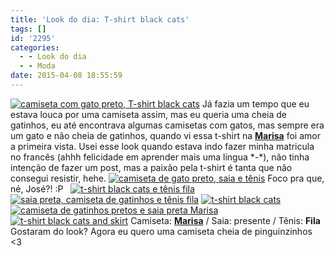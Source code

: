 ```yaml
---
title: 'Look do dia: T-shirt black cats'
tags: []
id: '2295'
categories:
  - - Look do dia
  - - Moda
date: 2015-04-08 18:55:59
---
```


[![camiseta com gato preto, T-shirt black cats](/images/2015/04/DSCN0288.jpg)](/images/2015/04/DSCN0288.jpg) Já fazia um tempo que eu estava louca por uma camiseta assim, mas eu queria uma cheia de gatinhos, eu até encontrava algumas camisetas com gatos, mas sempre era um gato e não cheia de gatinhos, quando vi essa t-shirt na [**Marisa**](http://www.marisa.com.br/promocao/euquerocupom?utm_source=afiliados&utm_medium=pampa&utm_content=ofertas_pampa_&utm_campaign=cupom_pampa_&Parceiro=07104 "Marisa") foi amor a primeira vista. Usei esse look quando estava indo fazer minha matricula no francês (ahhh felicidade em aprender mais uma língua \*-\*), não tinha intenção de fazer um post, mas a paixão pela t-shirt é tanta que não consegui resistir, hehe. [![camiseta de gato preto, saia e tênis ](/images/2015/04/DSCN0282.jpg)](/images/2015/04/DSCN0282.jpg) Foco pra que, né, José?! :P   [![t-shirt black cats e tênis fila ](/images/2015/04/DSCN0292.jpg)](/images/2015/04/DSCN0292.jpg) [![saia preta, camiseta de gatinhos e tênis fila ](/images/2015/04/DSCN0287.jpg)](/images/2015/04/DSCN0287.jpg) [![t-shirt black cats](/images/2015/04/DSCN0294.jpg)](/images/2015/04/DSCN0294.jpg) [![camiseta de gatinhos pretos e saia preta Marisa ](/images/2015/04/DSCN0295.jpg)](/images/2015/04/DSCN0295.jpg) [![t-shirt black cats and skirt](/images/2015/04/DSCN0298.jpg)](/images/2015/04/DSCN0298.jpg) Camiseta: [**Marisa**](http://www.marisa.com.br/promocao/euquerocupom?utm_source=afiliados&utm_medium=pampa&utm_content=ofertas_pampa_&utm_campaign=cupom_pampa_&Parceiro=07104 "Marisa") / Saia: presente / Tênis: **Fila**   Gostaram do look? Agora eu quero uma camiseta cheia de pinguinzinhos <3
